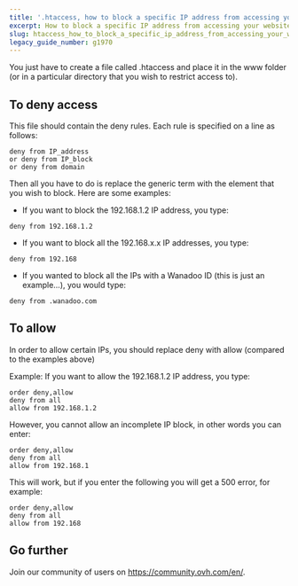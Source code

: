```yaml
---
title: '.htaccess, how to block a specific IP address from accessing your website'
excerpt: How to block a specific IP address from accessing your website
slug: htaccess_how_to_block_a_specific_ip_address_from_accessing_your_website
legacy_guide_number: g1970
---
```


You just have to create a file called .htaccess and place it in the www folder (or in a particular directory that you wish to restrict access to).

## To deny access
This file should contain the deny rules. Each rule is specified on a line as follows:


```
deny from IP_address
or deny from IP_block
or deny from domain
```


Then all you have to do is replace the generic term with the element that you wish to block. Here are some examples:


- If you want to block the 192.168.1.2 IP address, you type:


```
deny from 192.168.1.2
```


- If you want to block all the 192.168.x.x IP addresses, you type:


```
deny from 192.168
```


- If you wanted to block all the IPs with a Wanadoo ID (this is just an example...), you would type:


```
deny from .wanadoo.com
```





## To allow
In order to allow certain IPs, you should replace deny with allow (compared to the examples above)

Example:
If you want to allow the 192.168.1.2 IP address, you type:


```
order deny,allow
deny from all
allow from 192.168.1.2
```


However, you cannot allow an incomplete IP block, in other words you can enter:


```
order deny,allow
deny from all
allow from 192.168.1
```


This will work, but if you enter the following you will get a 500 error, for example: 


```
order deny,allow
deny from all
allow from 192.168
```




## Go further

Join our community of users on https://community.ovh.com/en/.

